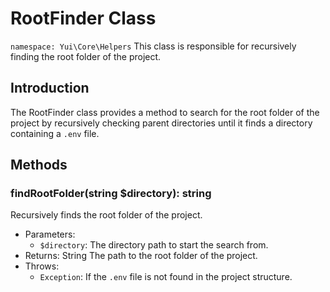 # RootFinder Class

`namespace: Yui\Core\Helpers`
This class is responsible for recursively finding the root folder of the project.

## Introduction
The RootFinder class provides a method to search for the root folder of the project by recursively checking parent directories until it finds a directory containing a `.env` file.

## Methods

### findRootFolder(string $directory): string
Recursively finds the root folder of the project.
- Parameters:
  - `$directory`: The directory path to start the search from.
- Returns: String The path to the root folder of the project.
- Throws:
  - `Exception`: If the `.env` file is not found in the project structure.
